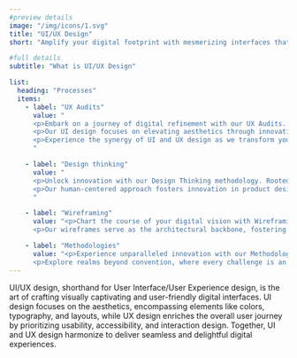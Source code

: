 ```yaml
---
#preview details
image: "/img/icons/1.svg"
title: "UI/UX Design"
short: "Amplify your digital footprint with mesmerizing interfaces that captivate and flawless experiences that astonish."

#full details
subtitle: "What is UI/UX Design"

list:
  heading: "Processes"
  items:
    - label: "UX Audits"
      value: "
      <p>Embark on a journey of digital refinement with our UX Audits. We specialize in meticulously crafting user-centric interfaces that captivate and engage your audience.</p>
      <p>Our UI design focuses on elevating aesthetics through innovative color schemes, typography, and layouts, while our UX design enriches user journeys with seamless usability, accessibility, and interaction.</p>
      <p>Experience the synergy of UI and UX design as we transform your digital landscape into a realm of seamless and delightful experiences.</p>
      "

    - label: "Design thinking"
      value: "
      <p>Unlock innovation with our Design Thinking methodology. Rooted in empathy, creativity, and collaboration, we delve into understanding user needs, defining problems, and generating ingenious solutions.</p>
      <p>Our human-centered approach fosters innovation in product design, user experience (UX) design, and business strategy. Embrace experimentation, iteration, and continuous learning to sculpt solutions that resonate with your audience.</p>
      "

    - label: "Wireframing"
      value: "<p>Chart the course of your digital vision with Wireframing expertise. We sculpt visual blueprints that outline website structures, focusing on layout and user experience.</p>
      <p>Our wireframes serve as the architectural backbone, fostering clear communication between designers, developers, and clients. They pave the way for user-friendly websites, setting the stage for design excellence and seamless development.</p>"

    - label: "Methodologies"
      value: "<p>Experience unparalleled innovation with our Methodologies. Liberating and agile, our approach navigates the complexities of design and development, ensuring seamless execution.</p>
      <p>Explore realms beyond convention, where every challenge is an opportunity for creative breakthroughs. Discover the art of digital transformation as we redefine the boundaries of possibility.</p>"
---
```


UI/UX design, shorthand for User Interface/User Experience design, is the art of crafting visually captivating and user-friendly digital interfaces. UI design focuses on the aesthetics, encompassing elements like colors, typography, and layouts, while UX design enriches the overall user journey by prioritizing usability, accessibility, and interaction design. Together, UI and UX design harmonize to deliver seamless and delightful digital experiences.